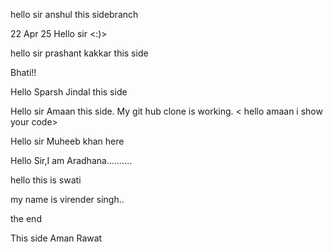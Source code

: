 hello sir anshul this sidebranch

22 Apr 25 Hello sir <:)>

hello sir prashant kakkar this side

Bhati!!

Hello Sparsh Jindal this side

Hello sir Amaan this side. My git hub clone is working. < hello amaan i show your code>

Hello sir Muheeb khan here

Hello Sir,I am Aradhana..........

hello this is swati

my name is virender singh..

the end




This side Aman Rawat




